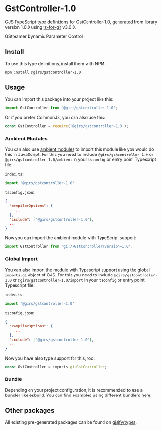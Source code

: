 
# GstController-1.0

GJS TypeScript type definitions for GstController-1.0, generated from library version 1.0.0 using [ts-for-gir](https://github.com/gjsify/ts-for-gir) v3.0.0.

GStreamer Dynamic Parameter Control

## Install

To use this type definitions, install them with NPM:
```bash
npm install @girs/gstcontroller-1.0
```

## Usage

You can import this package into your project like this:
```ts
import GstController from '@girs/gstcontroller-1.0';
```

Or if you prefer CommonJS, you can also use this:
```ts
const GstController = require('@girs/gstcontroller-1.0');
```

### Ambient Modules

You can also use [ambient modules](https://github.com/gjsify/ts-for-gir/tree/main/packages/cli#ambient-modules) to import this module like you would do this in JavaScript.
For this you need to include `@girs/gstcontroller-1.0` or `@girs/gstcontroller-1.0/ambient` in your `tsconfig` or entry point Typescript file:

`index.ts`:
```ts
import '@girs/gstcontroller-1.0'
```

`tsconfig.json`:
```json
{
  "compilerOptions": {
    ...
  },
  "include": ["@girs/gstcontroller-1.0"],
  ...
}
```

Now you can import the ambient module with TypeScript support: 

```ts
import GstController from 'gi://GstController?version=1.0';
```

### Global import

You can also import the module with Typescript support using the global `imports.gi` object of GJS.
For this you need to include `@girs/gstcontroller-1.0` or `@girs/gstcontroller-1.0/import` in your `tsconfig` or entry point Typescript file:

`index.ts`:
```ts
import '@girs/gstcontroller-1.0'
```

`tsconfig.json`:
```json
{
  "compilerOptions": {
    ...
  },
  "include": ["@girs/gstcontroller-1.0"],
  ...
}
```

Now you have also type support for this, too:

```ts
const GstController = imports.gi.GstController;
```

### Bundle

Depending on your project configuration, it is recommended to use a bundler like [esbuild](https://esbuild.github.io/). You can find examples using different bundlers [here](https://github.com/gjsify/ts-for-gir/tree/main/examples).

## Other packages

All existing pre-generated packages can be found on [gjsify/types](https://github.com/gjsify/types).

